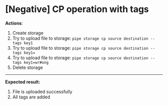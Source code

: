 # [Negative] CP operation with tags

**Actions**:
1.  Create storage
2.	Try to upload file to storage: `pipe storage cp source destination --tags key1`
3.	Try to upload file to storage: `pipe storage cp source destination --tags key1=`
4.	Try to upload file to storage: `pipe storage cp source destination --tags key1=wr#ong`
5.  Delete storage

***
**Expected result:**
1.	File is uploaded successfully
2.	All tags are added